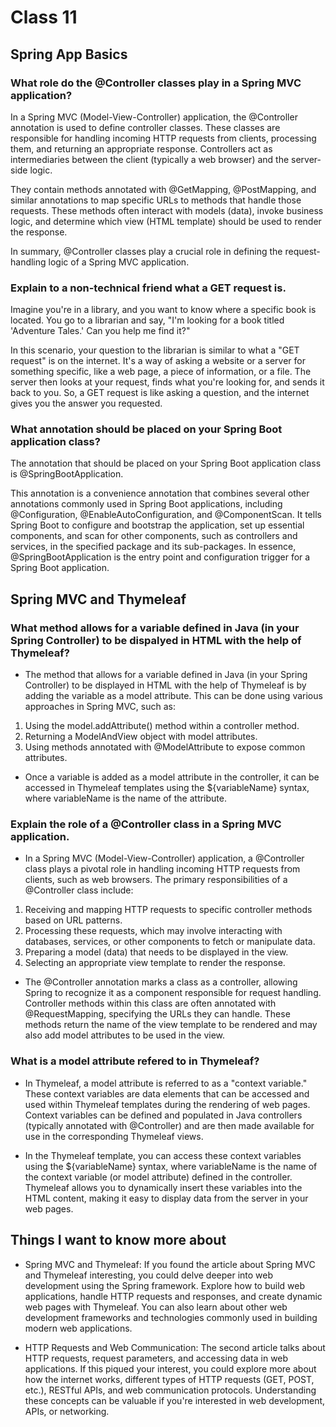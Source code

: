 # Class 11

## Spring App Basics

### What role do the @Controller classes play in a Spring MVC application?

In a Spring MVC (Model-View-Controller) application, the @Controller annotation is used to define controller classes. These classes are responsible for handling incoming HTTP requests from clients, processing them, and returning an appropriate response. Controllers act as intermediaries between the client (typically a web browser) and the server-side logic.

They contain methods annotated with @GetMapping, @PostMapping, and similar annotations to map specific URLs to methods that handle those requests. These methods often interact with models (data), invoke business logic, and determine which view (HTML template) should be used to render the response.

In summary, @Controller classes play a crucial role in defining the request-handling logic of a Spring MVC application.

### Explain to a non-technical friend what a GET request is.

Imagine you're in a library, and you want to know where a specific book is located. You go to a librarian and say, "I'm looking for a book titled 'Adventure Tales.' Can you help me find it?"

In this scenario, your question to the librarian is similar to what a "GET request" is on the internet. It's a way of asking a website or a server for something specific, like a web page, a piece of information, or a file. The server then looks at your request, finds what you're looking for, and sends it back to you. So, a GET request is like asking a question, and the internet gives you the answer you requested.

### What annotation should be placed on your Spring Boot application class?

The annotation that should be placed on your Spring Boot application class is @SpringBootApplication.

This annotation is a convenience annotation that combines several other annotations commonly used in Spring Boot applications, including @Configuration, @EnableAutoConfiguration, and @ComponentScan. It tells Spring Boot to configure and bootstrap the application, set up essential components, and scan for other components, such as controllers and services, in the specified package and its sub-packages. In essence, @SpringBootApplication is the entry point and configuration trigger for a Spring Boot application.

## Spring MVC and Thymeleaf

### What method allows for a variable defined in Java (in your Spring Controller) to be dispalyed in HTML with the help of Thymeleaf?

- The method that allows for a variable defined in Java (in your Spring Controller) to be displayed in HTML with the help of Thymeleaf is by adding the variable as a model attribute. This can be done using various approaches in Spring MVC, such as:

1. Using the model.addAttribute() method within a controller method.
2. Returning a ModelAndView object with model attributes.
3. Using methods annotated with @ModelAttribute to expose common attributes.

- Once a variable is added as a model attribute in the controller, it can be accessed in Thymeleaf templates using the ${variableName} syntax, where variableName is the name of the attribute.

### Explain the role of a @Controller class in a Spring MVC application.

- In a Spring MVC (Model-View-Controller) application, a @Controller class plays a pivotal role in handling incoming HTTP requests from clients, such as web browsers. The primary responsibilities of a @Controller class include:

1. Receiving and mapping HTTP requests to specific controller methods based on URL patterns.
2. Processing these requests, which may involve interacting with databases, services, or other components to fetch or manipulate data.
3. Preparing a model (data) that needs to be displayed in the view.
4. Selecting an appropriate view template to render the response.

- The @Controller annotation marks a class as a controller, allowing Spring to recognize it as a component responsible for request handling. Controller methods within this class are often annotated with @RequestMapping, specifying the URLs they can handle. These methods return the name of the view template to be rendered and may also add model attributes to be used in the view.

### What is a model attribute refered to in Thymeleaf?

- In Thymeleaf, a model attribute is referred to as a "context variable." These context variables are data elements that can be accessed and used within Thymeleaf templates during the rendering of web pages. Context variables can be defined and populated in Java controllers (typically annotated with @Controller) and are then made available for use in the corresponding Thymeleaf views.

- In the Thymeleaf template, you can access these context variables using the ${variableName} syntax, where variableName is the name of the context variable (or model attribute) defined in the controller. Thymeleaf allows you to dynamically insert these variables into the HTML content, making it easy to display data from the server in your web pages.

## Things I want to know more about

- Spring MVC and Thymeleaf: If you found the article about Spring MVC and Thymeleaf interesting, you could delve deeper into web development using the Spring framework. Explore how to build web applications, handle HTTP requests and responses, and create dynamic web pages with Thymeleaf. You can also learn about other web development frameworks and technologies commonly used in building modern web applications.

- HTTP Requests and Web Communication: The second article talks about HTTP requests, request parameters, and accessing data in web applications. If this piqued your interest, you could explore more about how the internet works, different types of HTTP requests (GET, POST, etc.), RESTful APIs, and web communication protocols. Understanding these concepts can be valuable if you're interested in web development, APIs, or networking.